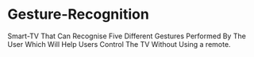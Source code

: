 # Gesture-Recognition
Smart-TV That Can Recognise Five Different Gestures Performed By The User Which Will Help Users Control The TV Without Using a remote.
